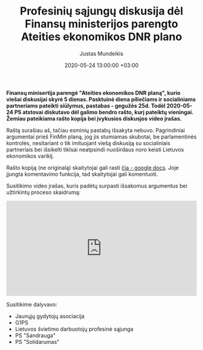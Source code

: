 ﻿---
title:  Profesinių sąjungų diskusija dėl Finansų ministerijos parengto Ateities ekonomikos DNR plano
date:  2020-05-24 13:00:00 +03:00
author:  Justas Mundeikis
layout:  post
comments:  true
citation:  false
permalink:  2020/05/24/PS-diskusija-del-FinMin-DNR-plano
image:    /assets/2020/05/24/PS_susitikimas_2020-05-24.png
thumbnail:  /assets/2020/05/24/thumb.PS_susitikimas_2020-05-24.png
categories:
 - Ekonomika
tags:
 - ES
 - Ekonomikos skatinimas
---

**Finansų minisertija parengė "Ateities ekonomikos DNR planą", kurio viešai diskusijai skyrė 5 dienas. Pasktuinė diena piliečiams ir socialiniams partneriams pateikti siūlymus, pastabas - gegužės 25d. Todėl 2020-05-24 PS atstovai diskutavo dėl galimo bendro rašto, kurį pateiktų vieningai. Žemiau pateikiama rašto kopija bei įvykusios diskusjos video įrašas.**<!--more-->

Raštą surašiau aš, tačiau esminių pastabų išsakyta nebuvo. Pagrindiniai argumentai prieš FinMin planą, jog jis stumiamas skubotai, be parlamentinės kontrolės, nesitariant o tik imituojant viešą diskusiją su socialiniais partneriais bei išsikelti tiklsai neatpsindi nuoširdaus noro keisti Lietuvos ekonomikos variklį.

Rašto kopiją (ne originalą) skaitytojai gali rasti [čia - google docs](https://docs.google.com/document/d/1HEJRm-n-IueLP3riRO6JLpTCb56ao6IRmTh_f9sqY5g/edit?usp=sharing). Joje įjungta komentavimo funkcija, tad skaitytojai gali komentuoti.

Susitikimo video įrašas, kuris padėtų surpasti išsakomus argumentus bei užtirkintų proceso skaidrumą:

<div style="position: relative; overflow: hidden; padding-top: 50%;"><iframe style="position: absolute; top: 0;left: 0; width: 100%; height: 100%;border: 0;" src="https://www.youtube.com/embed/2IV6NRarois" frameborder='0' scrolling='no' allowfullscreen></iframe></div>

Susitikime dalyvavo:
* Jaunųjų gydytojų asociacija
* G1PS
* Lietuvos švietimo darbuotojų profesinė sąjunga
* PS "Sandrauga"
* PS "Solidarumas"
